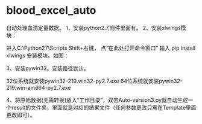 # blood_excel_auto
自动处理血清定量数据。
1、安装python2.7,附件里面有。
2、安装xlwings模块：
	
进入C:\Python27\Scripts
Shift+右键， 点“在此处打开命令窗口”
输入 pip install xlwings 安装模块。如图：

3、安装pywin32。安装路径默认。

32位系统就安装pywin32-219.win32-py2.7.exe
64位系统就安装pywin32-219.win-amd64-py2.7.exe

4、将原始数据(无需转换)放入“工作目录”，双击Auto-version3.py就自动生成一个result的文件夹，里面就是对应的结果文件（任何参数更改只需在Template里面更改即可）。

	


